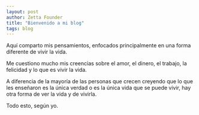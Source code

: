 ```yaml
---
layout: post
author: Zetta Founder
title: "Bienvenido a mi blog"
tags: blog
---
```


Aquí comparto mis pensamientos, enfocados principalmente en una forma diferente de vivir la vida.

Me cuestiono mucho mis creencias sobre el amor, el dinero, el trabajo, la felicidad y lo que es vivir la vida.

A diferencia de la mayoría de las personas que crecen creyendo que lo que les enseñaron es la única verdad o es la única vida que se puede vivir, hay otra forma de ver la vida y de vivirla.

Todo esto, según yo.